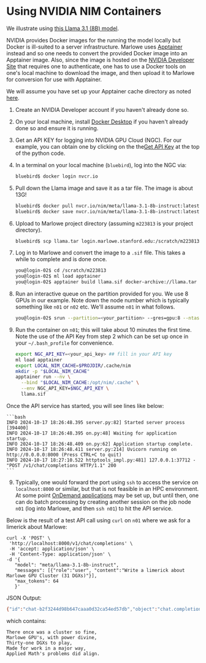 # Using NVIDIA NIM Containers

We illustrate using [this
Llama 3.1 (8B) model](https://build.nvidia.com/meta/llama-3_1-8b-instruct?snippet_tab=Docker). 

NVIDIA provides Docker images for the running the model locally but Docker is ill-suited to a server infrastructure. Marlowe uses [Apptainer](http://docs.marlowe.stanford.edu/modules/apptainer/) instead and so one needs to convert the provided Docker image into an Apptainer image. Also, since the image is hosted on the [NVIDIA Developer Site](https://build.nvidia.com/explore/discover) that requires one to authenticate,  one has to use a Docker tools on one's local machine to download the image, and then upload it to Marlowe for conversion for use with Apptainer. 

We will assume you have set up your Apptainer cache directory as noted [here](http://docs.marlowe.stanford.edu/modules/apptainer/).

1. Create an NVIDIA Developer account if you haven't already done so.

2. On your local machine, install [Docker Desktop](https://www.docker.com/) if you haven't already done so and ensure it is running.

3. Get an API KEY for logging into NVIDIA GPU Cloud (NGC). For our example, you can obtain one by clicking on the the[Get API Key](https://build.nvidia.com/meta/llama-3_1-8b-instruct?snippet_tab=Python) at the top of the python code.

4. In a terminal on  your local machine (`bluebird`), log into the NGC via:

    ```bash
    bluebird$ docker login nvcr.io
    ```

5. Pull down the Llama image and save it as a tar file. The image is about 13G!

    ```bash
    bluebird$ docker pull nvcr.io/nim/meta/llama-3.1-8b-instruct:latest
    bluebird$ docker save nvcr.io/nim/meta/llama-3.1-8b-instruct:latest -o llama.tar
    ```

6. Upload to Marlowe project directory (assuming `m223813` is your project directory).

    ```bash
    bluebird$ scp llama.tar login.marlowe.stanford.edu:/scratch/m223813
    ```

7. Log in to Marlowe and convert the image to a `.sif` file. This takes a while to complete and is done once. 

    ```bash
    you@login-02$ cd /scratch/m223813
    you@login-02$ ml load apptainer
    you@login-02$ apptainer build llama.sif docker-archive://llama.tar
    ```

8. Run an interactive queue on the partition provided for you. We use 8 GPUs in our example. Note down the node number which is typically something like `n01` or `n02` etc. We'll assume `n01` in what follows.

    ```bash
    you@login-02$ srun --partition=<your_partition> --gres=gpu:8 --ntasks=1 --time=1:00:00 --pty /bin/bash
    ```

9. Run the container on `n01`; this will take about 10 minutes the first time. Note the use of the API Key from step 2 which can be set up once in your `~/.bash_profile` for convenience. 

    ```bash
    export NGC_API_KEY=<your_api_key> ## fill in your API key
    ml load apptainer
    export LOCAL_NIM_CACHE=$PROJDIR/.cache/nim
    mkdir -p "$LOCAL_NIM_CACHE"
    apptainer run --nv \
      --bind "$LOCAL_NIM_CACHE:/opt/nim/.cache" \
      --env NGC_API_KEY=$NGC_API_KEY \
      llama.sif
    ```
  Once the API service has started, you will see lines like below:

    ```bash
    INFO 2024-10-17 18:26:48.395 server.py:82] Started server process [394400]
    INFO 2024-10-17 18:26:48.395 on.py:48] Waiting for application startup.
    INFO 2024-10-17 18:26:48.409 on.py:62] Application startup complete.
    INFO 2024-10-17 18:26:48.411 server.py:214] Uvicorn running on http://0.0.0.0:8000 (Press CTRL+C to quit)
    INFO 2024-10-17 18:27:10.522 httptools_impl.py:481] 127.0.0.1:37712 - "POST /v1/chat/completions HTTP/1.1" 200
    ```
   
9. Typically, one would forward the port using `ssh` to access the service on `localhost:8000` or similar, but that is not feasible in an HPC environment. At some point [OnDemand applications](https://www.osc.edu/resources/online_portals/ondemand) may be set up, but until then, one can do batch processing by creating another session on the job node `n01` (log into Marlowe, and then `ssh n01`) to hit the API service. 

Below is the result of a  test API call using `curl` on `n01` where we ask for a limerick about Marlowe:

    curl -X 'POST' \
     'http://localhost:8000/v1/chat/completions' \
     -H 'accept: application/json' \
     -H 'Content-Type: application/json' \
    -d '{
       "model": "meta/llama-3.1-8b-instruct",
       "messages": [{"role":"user", "content":"Write a limerick about Marlowe GPU Cluster (31 DGXs)"}],
       "max_tokens": 64
       }'

   JSON Output:

```bash
{"id":"chat-b2f3244d98b647caaa0d32ca54ed57db","object":"chat.completion","created":1729214830,"model":"meta/llama-3.1-8b-instruct","choices":[{"index":0,"message":{"role":"assistant","content":"There once was a cluster so fine,\nMarlowe GPU's, with power divine,\nThirty-one DGXs to play,\n Made for work in a major way,\nApplied Math's problems did align."},"logprobs":null,"finish_reason":"stop","stop_reason":null}],"usage":{"prompt_tokens":28,"total_tokens":69,"completion_tokens":41}}
```

which contains:

```
There once was a cluster so fine,
Marlowe GPU's, with power divine,
Thirty-one DGXs to play,
Made for work in a major way,
Applied Math's problems did align.
```
